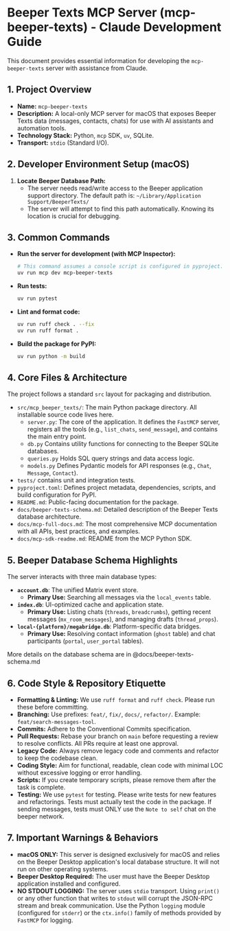 # Beeper Texts MCP Server (mcp-beeper-texts) - Claude Development Guide

This document provides essential information for developing the `mcp-beeper-texts` server with assistance from Claude.

## 1. Project Overview

-   **Name:** `mcp-beeper-texts`
-   **Description:** A local-only MCP server for macOS that exposes Beeper Texts data (messages, contacts, chats) for use with AI assistants and automation tools.
-   **Technology Stack:** Python, `mcp` SDK, `uv`, SQLite.
-   **Transport:** `stdio` (Standard I/O).

## 2. Developer Environment Setup (macOS)

1.  **Locate Beeper Database Path:**
    -   The server needs read/write access to the Beeper application support directory. The default path is:
        `~/Library/Application Support/BeeperTexts/`
    -   The server will attempt to find this path automatically. Knowing its location is crucial for debugging.

## 3. Common Commands

-   **Run the server for development (with MCP Inspector):**
    ```bash
    # This command assumes a console script is configured in pyproject.toml
    uv run mcp dev mcp-beeper-texts
    ```

-   **Run tests:**
    ```bash
    uv run pytest
    ```

-   **Lint and format code:**
    ```bash
    uv run ruff check . --fix
    uv run ruff format .
    ```

-   **Build the package for PyPI:**
    ```bash
    uv run python -m build
    ```

## 4. Core Files & Architecture

The project follows a standard `src` layout for packaging and distribution.

-   `src/mcp_beeper_texts/`: The main Python package directory. All installable source code lives here.
    -   `server.py`: The core of the application. It defines the `FastMCP` server, registers all the tools (e.g., `list_chats`, `send_message`), and contains the main entry point.
    -   `db.py` Contains utility functions for connecting to the Beeper SQLite databases.
    -   `queries.py` Holds SQL query strings and data access logic.
    -   `models.py` Defines Pydantic models for API responses (e.g., `Chat`, `Message`, `Contact`).
-   `tests/` contains unit and integration tests.
-   `pyproject.toml`: Defines project metadata, dependencies, scripts, and build configuration for PyPI.
-   `README.md`: Public-facing documentation for the package.
-   `docs/beeper-texts-schema.md`: Detailed description of the Beeper Texts database architecture.
-   `docs/mcp-full-docs.md`: The most comprehensive MCP documentation with all APIs, best practices, and examples.
-   `docs/mcp-sdk-readme.md`: README from the MCP Python SDK.

## 5. Beeper Database Schema Highlights

The server interacts with three main database types:

-   **`account.db`**: The unified Matrix event store.
    -   **Primary Use:** Searching all messages via the `local_events` table.
-   **`index.db`**: UI-optimized cache and application state.
    -   **Primary Use:** Listing chats (`threads`, `breadcrumbs`), getting recent messages (`mx_room_messages`), and managing drafts (`thread_props`).
-   **`local-{platform}/megabridge.db`**: Platform-specific data bridges.
    -   **Primary Use:** Resolving contact information (`ghost` table) and chat participants (`portal`, `user_portal` tables).

More details on the database schema are in @docs/beeper-texts-schema.md

## 6. Code Style & Repository Etiquette

-   **Formatting & Linting:** We use `ruff format` and `ruff check`. Please run these before committing.
-   **Branching:** Use prefixes: `feat/`, `fix/`, `docs/`, `refactor/`. Example: `feat/search-messages-tool`.
-   **Commits:** Adhere to the Conventional Commits specification.
-   **Pull Requests:** Rebase your branch on `main` before requesting a review to resolve conflicts. All PRs require at least one approval.
-   **Legacy Code:** Always remove legacy code and comments and refactor to keep the codebase clean.
-   **Coding Style:** Aim for functional, readable, clean code with minimal LOC without excessive logging or error handling.
-   **Scripts:** If you create temporary scripts, please remove them after the task is complete.
-   **Testing:** We use `pytest` for testing. Please write tests for new features and refactorings. Tests must actually test the code in the package. If sending messages, tests must ONLY use the `Note to self` chat on the beeper network.

## 7. Important Warnings & Behaviors

-   **macOS ONLY:** This server is designed exclusively for macOS and relies on the Beeper Desktop application's local database structure. It will not run on other operating systems.
-   **Beeper Desktop Required:** The user must have the Beeper Desktop application installed and configured.
-   **NO STDOUT LOGGING:** The server uses `stdio` transport. Using `print()` or any other function that writes to `stdout` will corrupt the JSON-RPC stream and break communication. Use the Python `logging` module (configured for `stderr`) or the `ctx.info()` family of methods provided by `FastMCP` for logging.